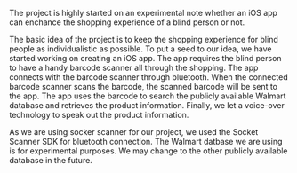 
The project is highly started on an experimental note whether an iOS app can enchance the shopping experience of a blind person or not. 

The basic idea of the project is to keep the shopping experience for blind people as individualistic as possible. To put a seed to our idea, we have started working on creating an iOS app. The app requires the blind person to have a handy barcode scanner all through the shopping. The app connects with the barcode scanner through bluetooth. When the connected barcode scanner scans the barcode, the scanned barcode will be sent to the app. The app uses the barcode to search the publicly available Walmart database and retrieves the product information. Finally, we let a voice-over technology to speak out the product information.

As we are using socker scanner for our project, we used the Socket Scanner SDK for bluetooth connection. The Walmart datbase we are using is for experimental purposes. We may change to the other publicly available database in the future.
